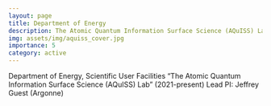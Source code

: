 ```yaml
---
layout: page
title: Department of Energy
description: The Atomic Quantum Information Surface Science (AQuISS) Lab FY22 -- present
img: assets/img/aquiss_cover.jpg
importance: 5
category: active
---
```


Department of Energy, Scientific User Facilities ​“The Atomic Quantum Information Surface Science (AQuISS) Lab” (2021-present)
Lead PI: Jeffrey Guest (Argonne)
